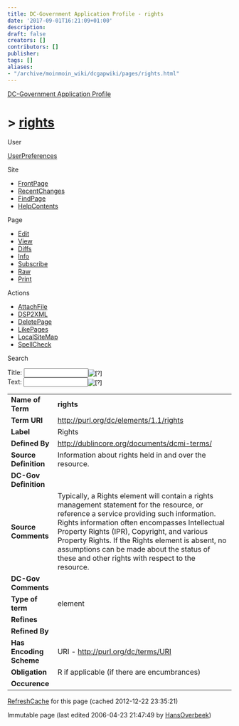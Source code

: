 ```yaml
---
title: DC-Government Application Profile - rights
date: '2017-09-01T16:21:09+01:00'
description: 
draft: false
creators: []
contributors: []
publisher: 
tags: []
aliases:
- "/archive/moinmoin_wiki/dcgapwiki/pages/rights.html"
---
```


 [DC-Government Application Profile](http://dublincore.org/dcgapwiki/FrontPage)

# > [rights](http://dublincore.org/dcgapwiki/rights?action=fullsearch&value=rights&literal=1&case=1&context=40 "Click here to do a full-text search for this title")

User

 [UserPreferences](http://dublincore.org/dcgapwiki/UserPreferences)

Site

- [FrontPage](http://dublincore.org/dcgapwiki/FrontPage)
- [RecentChanges](http://dublincore.org/dcgapwiki/RecentChanges)
- [FindPage](http://dublincore.org/dcgapwiki/FindPage)
- [HelpContents](http://dublincore.org/dcgapwiki/HelpContents)

Page

- [Edit](http://dublincore.org/dcgapwiki/rights?action=edit "Edit")
- [View](http://dublincore.org/dcgapwiki/rights "View")
- [Diffs](http://dublincore.org/dcgapwiki/rights?action=diff "Diffs")
- [Info](http://dublincore.org/dcgapwiki/rights?action=info "Info")
- [Subscribe](http://dublincore.org/dcgapwiki/rights?action=subscribe "Subscribe")
- [Raw](http://dublincore.org/dcgapwiki/rights?action=raw "Raw")
- [Print](http://dublincore.org/dcgapwiki/rights?action=print "Print")

Actions

- [AttachFile](http://dublincore.org/dcgapwiki/rights?action=AttachFile)
- [DSP2XML](http://dublincore.org/dcgapwiki/rights?action=DSP2XML)
- [DeletePage](http://dublincore.org/dcgapwiki/rights?action=DeletePage)
- [LikePages](http://dublincore.org/dcgapwiki/rights?action=LikePages)
- [LocalSiteMap](http://dublincore.org/dcgapwiki/rights?action=LocalSiteMap)
- [SpellCheck](http://dublincore.org/dcgapwiki/rights?action=SpellCheck)

Search

<form method="POST" action="/dcgapwiki/rights">
<p>
<input name="action" value="inlinesearch" type="hidden">
<input name="context" value="40" type="hidden">
Title: <input name="text_title" size="15" maxlength="50" type="text"><input src="rights_files/moin-search.png" name="button_title" alt="[?]" type="image"><br>Text: <input name="text_full" size="15" maxlength="50" type="text"><input src="rights_files/moin-search.png" name="button_full" alt="[?]" type="image">
</p>
</form>

<table>
  <tbody>
    <tr>
      <td>
        <strong>Name of Term</strong>
      </td>
      <td>
        <strong>rights</strong>
      </td>
    </tr>
    <tr>
      <td>
        <strong>Term URI</strong>
      </td>
      <td>
        <a href="http://purl.org/dc/elements/1.1/rights">http://purl.org/dc/elements/1.1/rights</a>
      </td>
    </tr>
    <tr>
      <td>
        <strong>Label</strong>
      </td>
      <td>
        Rights</td>
    </tr>
    <tr>
      <td>
        <strong>Defined By</strong>
      </td>
      <td>
        <a href="http://dublincore.org/documents/dcmi-terms/">http://dublincore.org/documents/dcmi-terms/</a>
      </td>
    </tr>
    <tr>
      <td>
        <strong>Source Definition</strong>
      </td>
      <td>
        Information about rights held in and over the resource.</td>
    </tr>
    <tr>
      <td>
        <strong>DC-Gov Definition</strong>
      </td>
      <td colspan="2" align="center">
      </td>
    </tr>
    <tr>
      <td>
        <strong>Source Comments</strong>
      </td>
      <td>
        Typically, a Rights element will contain a rights management statement 
        for the resource, or reference a service providing such information. 
        Rights information often encompasses Intellectual Property Rights (IPR),
        Copyright, and various Property Rights. If the Rights element is 
        absent, no assumptions can be made about the status of these and other 
        rights with respect to the resource.</td>
    </tr>
    <tr>
      <td>
        <strong>DC-Gov Comments</strong>
      </td>
      <td colspan="2" align="center">
      </td>
    </tr>
    <tr>
      <td>
        <strong>Type of term</strong>
      </td>
      <td>
        element</td>
    </tr>
    <tr>
      <td>
        <strong>Refines</strong>
      </td>
      <td colspan="2" align="center">
      </td>
    </tr>
    <tr>
      <td>
        <strong>Refined By</strong>
      </td>
      <td colspan="2" align="center">
      </td>
    </tr>
    <tr>
      <td>
        <strong>Has Encoding Scheme</strong>
      </td>
      <td>
        URI - <a href="http://purl.org/dc/terms/URI">http://purl.org/dc/terms/URI</a>
      </td>
    </tr>
    <tr>
      <td>
        <strong>Obligation</strong>
      </td>
      <td>
        R if applicable (if there are encumbrances)</td>
    </tr>
    <tr>
      <td>
        <strong>Occurence</strong>
      </td>
      <td colspan="2" align="center">
      </td>
    </tr>
  </tbody>
</table>


 [RefreshCache](http://dublincore.org/dcgapwiki/rights?action=refresh&arena=Page.py&key=rights.text_html) for this page (cached 2012-12-22 23:35:21)  

Immutable page (last edited 2006-04-23 21:47:49 by [HansOverbeek](http://dublincore.org/dcgapwiki/HansOverbeek))

